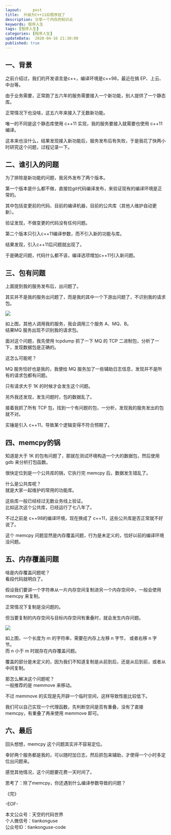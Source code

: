 ```yaml
---   
layout:     post  
title:  升级为C++11后程序挂了  
description: 分享一个内存的知识点    
keywords: 程序人生  
tags: [程序人生]    
categories: [程序人生]  
updateData:  2020-04-16 21:30:00  
published: true  
---  
```



## 一、背景  


之前介绍过，我们的开发语言是c++，编译环境是c++98，最近在搞 EP、上云、中台等。  


由于业务需要，正常跑了五六年的服务需要接入一个新功能，别人提供了一个静态库。  


正常情况下也没啥，这五六年来接入了无数新功能。  


唯一的不同是这个静态库使用 c++11 实现，我的服务要接入就需要也使用 c++11 编译。  


这本来也没什么，结果发现接入新功能后，服务发布后有失败，于是我花了快两小时研究这个问题，过程记录一下。  


## 二、谁引入的问题  


为了排除是新功能的问题，我另外发布了两个版本。  


第一个版本是什么都不做，直接拉git代码编译发布，来验证现有的编译环境是正常的。  


其中包括变更前的代码、目前的编译机器，目前的公共库（其他人维护自动更新）。  


验证发现，不做变更的代码没有任何问题。  


第二个版本只引入c++11编译参数，而不引入新的功能与库。  


结果发现，引入c++11后问题就出现了。  


于是确定问题，代码什么都不该，编译选项增加c++11引入新问题。  


## 三、包有问题  


上面提到我的服务发布后，出问题了。  


其实并不是我的服务出问题了，而是我的其中一个下游出问题了，不识别我的请求包。  



![](https://res2020.tiankonguse.com/images/2020/04/16/001.png)  


如上图，其他人调用我的服务，我会调用三个服务 A、MQ、B。  
结果MQ 服务出现不识别我的请求包。  


面对这个问题，我先使用 tcpdump 抓了一下 MQ 的 TCP 二进制包，分析了一下，发现数据包是正确的。  


这怎么可能呢？  


MQ 服务恰好也是我的，我便给 MQ 服务加了一些辅助日志信息，发现并不是所有的请求包都有问题。  


只有请求大于 1K 的时候才会发生这个问题。  


另外我还发现，发生问题时，包的数据乱了。  


接着我抓了所有 TCP 包，找到一个有问题的包，一分析，发现我的服务发出的包就不对。  


实锤是引入 c++11，导致某个逻辑变得不符合预期了。  



## 四、memcpy的锅  


知道是大于 1K 的包有问题了，那就在测试环境构造一个大的数据包，然后使用 gdb 来分析打包函数。  


很快定位到是一个公共库的锅，它执行完 memcpy 后，数据发生错乱了。  


什么是公共库呢？  
就是大家一起维护的常用的功能库。  


这些库一般已经经过无数业务线上验证。  
比如这次这个公共库，已经运行了七八年了。  


不过之前是 c++98的编译环境，现在换成了 c++11，这些公共库是否正常就不好说了。  


这个 memcpy 问题显然是内存覆盖问题，行为是未定义的，恰好以前的编译环境没问题。  


## 五、内存覆盖问题  


啥是内存覆盖问题呢？  
看段代码就明白了。  


假设我们要讲一个字符串从一片内存空间复制进另一个内存空间中，一般会使用 memcpy 来复制。  


正常情况下复制是没问题的。  


但当要复制的内存空间与目标内存空间有重叠时，就会发生内存问题。  


![](https://res2020.tiankonguse.com/images/2020/04/16/002.png)  


如上图，一个长度为 m 的字符串，需要在内存上左移 n 字节， 或者右移 n 字节。  
而 n 小于 m 时就存在内存覆盖问题。  


覆盖的部分是未定义的，因为我们不知道复制是从前到后，还是从后到前，或者从中间复制。  


那怎么解决这个问题呢？  
一般推荐的是 memmove 来移动。  


不过 memmove 的实现是先开辟一个临时空间，这样导致性能比较低下。  


我们可以自己实现一个代理函数，先判断空间是否有重叠，没有了直接 memcpy，有重叠了再来使用 memmove 即可。  


## 六、最后  


回头想想，memcpy 这个问题其实并不容易定位。  


幸好两个服务都是我的，可以随时加日志，然后抓包来辅助，才使得一个小时多定位出问题来。  


感觉其他情况，这个问题要花费一天时间了。  


思考了：除了memcpy，你还遇到什么编译参数导致的问题？  


《完》


-EOF-  



本文公众号：天空的代码世界  
个人微信号：tiankonguse  
公众号ID：tiankonguse-code  
  

